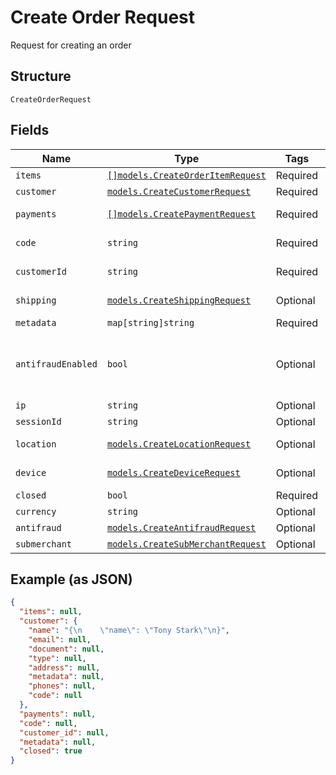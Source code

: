 
# Create Order Request

Request for creating an order

## Structure

`CreateOrderRequest`

## Fields

| Name | Type | Tags | Description |
|  --- | --- | --- | --- |
| `items` | [`[]models.CreateOrderItemRequest`](../../doc/models/create-order-item-request.md) | Required | Items |
| `customer` | [`models.CreateCustomerRequest`](../../doc/models/create-customer-request.md) | Required | Customer |
| `payments` | [`[]models.CreatePaymentRequest`](../../doc/models/create-payment-request.md) | Required | Payment data |
| `code` | `string` | Required | The order code |
| `customerId` | `string` | Required | The customer id |
| `shipping` | [`models.CreateShippingRequest`](../../doc/models/create-shipping-request.md) | Optional | Shipping data |
| `metadata` | `map[string]string` | Required | Metadata |
| `antifraudEnabled` | `bool` | Optional | Defines whether the order will go through anti-fraud |
| `ip` | `string` | Optional | Ip address |
| `sessionId` | `string` | Optional | Session id |
| `location` | [`models.CreateLocationRequest`](../../doc/models/create-location-request.md) | Optional | Request's location |
| `device` | [`models.CreateDeviceRequest`](../../doc/models/create-device-request.md) | Optional | Device's informations |
| `closed` | `bool` | Required | **Default**: `true` |
| `currency` | `string` | Optional | Currency |
| `antifraud` | [`models.CreateAntifraudRequest`](../../doc/models/create-antifraud-request.md) | Optional | - |
| `submerchant` | [`models.CreateSubMerchantRequest`](../../doc/models/create-sub-merchant-request.md) | Optional | SubMerchant |

## Example (as JSON)

```json
{
  "items": null,
  "customer": {
    "name": "{\n    \"name\": \"Tony Stark\"\n}",
    "email": null,
    "document": null,
    "type": null,
    "address": null,
    "metadata": null,
    "phones": null,
    "code": null
  },
  "payments": null,
  "code": null,
  "customer_id": null,
  "metadata": null,
  "closed": true
}
```


